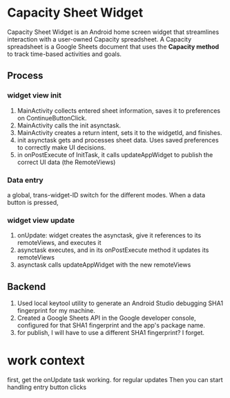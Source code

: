 # Capacity Sheet Widget

Capacity Sheet Widget is an Android home screen widget that streamlines interaction with a user-owned 
Capacity spreadsheet. A Capacity spreadsheet is a Google Sheets document that uses the **Capacity method** 
to track time-based activities and goals.

## Process

### widget view init
1. MainActivity collects entered sheet information, saves it to preferences on ContinueButtonClick.
1. MainActivity calls the init asynctask.
1. MainActivity creates a return intent, sets it to the widgetId, and finishes.
1. init asynctask gets and processes sheet data. Uses saved preferences to correctly make UI decisions. 
1. in onPostExecute of InitTask, it calls updateAppWidget to publish the correct UI data (the RemoteViews)

### Data entry
a global, trans-widget-ID switch for the different modes. When a data button is pressed, 

### widget view update
1. onUpdate: widget creates the asynctask, give it references to its remoteViews, and executes it
1. asynctask executes, and in its onPostExecute method it updates its remoteViews
1. asynctask calls updateAppWidget with the new remoteViews

## Backend
1. Used local keytool utility to generate an Android Studio debugging SHA1 fingerprint for my machine.
1. Created a Google Sheets API in the Google developer console, configured for that SHA1 fingerprint and the app's package name.
1. for publish, I will have to use a different SHA1 fingerprint? I forget.

# work context
first, get the onUpdate task working. for regular updates
Then you can start handling entry button clicks